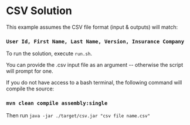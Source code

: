 # CSV Solution

This example assumes the CSV file format (input & outputs) will match:

### `User Id, First Name, Last Name, Version, Insurance Company`

To run the solution, execute `run.sh`. 

You can provide the .csv input file as an argument -- otherwise the script will prompt for one.

If you do not have access to a bash terminal, the following command will compile the source:

### `mvn clean compile assembly:single`

Then run `java -jar ./target/csv.jar "csv file name.csv"`